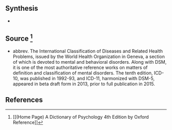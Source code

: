 ## Synthesis
- 
## Source [^1]
- abbrev. The International Classification of Diseases and Related Health Problems, issued by the World Health Organization in Geneva, a section of which is devoted to mental and behavioral disorders. Along with DSM, it is one of the most authoritative reference works on matters of definition and classification of mental disorders. The tenth edition, ICD-10, was published in 1992-93, and ICD-11, harmonized with DSM-5, appeared in beta draft form in 2013, prior to full publication in 2015.
## References

[^1]: [[(Home Page) A Dictionary of Psychology 4th Edition by Oxford Reference]]